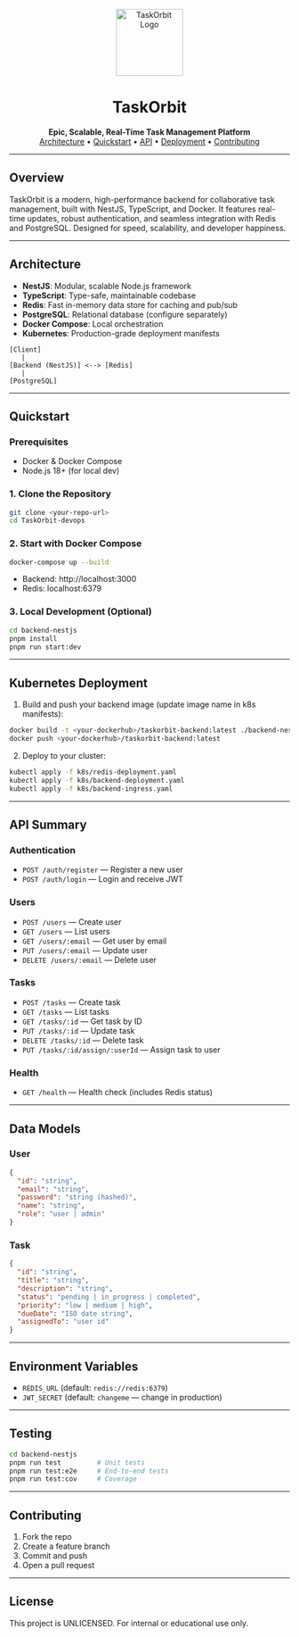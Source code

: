<p align="center">
  <img src="https://user-images.githubusercontent.com/placeholder/TaskOrbit-logo.png" width="120" alt="TaskOrbit Logo"/>
</p>

<h1 align="center">TaskOrbit</h1>

<p align="center">
  <b>Epic, Scalable, Real-Time Task Management Platform</b><br/>
  <a href="#architecture">Architecture</a> • <a href="#quickstart">Quickstart</a> • <a href="#api">API</a> • <a href="#deployment">Deployment</a> • <a href="#contributing">Contributing</a>
</p>

---

## Overview

TaskOrbit is a modern, high-performance backend for collaborative task management, built with NestJS, TypeScript, and Docker. It features real-time updates, robust authentication, and seamless integration with Redis and PostgreSQL. Designed for speed, scalability, and developer happiness.

---

## Architecture

- **NestJS**: Modular, scalable Node.js framework
- **TypeScript**: Type-safe, maintainable codebase
- **Redis**: Fast in-memory data store for caching and pub/sub
- **PostgreSQL**: Relational database (configure separately)
- **Docker Compose**: Local orchestration
- **Kubernetes**: Production-grade deployment manifests

```
[Client]
   |
[Backend (NestJS)] <--> [Redis]
   |
[PostgreSQL]
```

---

## Quickstart

### Prerequisites
- Docker & Docker Compose
- Node.js 18+ (for local dev)

### 1. Clone the Repository
```bash
git clone <your-repo-url>
cd TaskOrbit-devops
```

### 2. Start with Docker Compose
```bash
docker-compose up --build
```
- Backend: http://localhost:3000
- Redis: localhost:6379

### 3. Local Development (Optional)
```bash
cd backend-nestjs
pnpm install
pnpm run start:dev
```

---

## Kubernetes Deployment

1. Build and push your backend image (update image name in k8s manifests):
```bash
docker build -t <your-dockerhub>/taskorbit-backend:latest ./backend-nestjs
docker push <your-dockerhub>/taskorbit-backend:latest
```
2. Deploy to your cluster:
```bash
kubectl apply -f k8s/redis-deployment.yaml
kubectl apply -f k8s/backend-deployment.yaml
kubectl apply -f k8s/backend-ingress.yaml
```

---

## API Summary

### Authentication
- `POST /auth/register` — Register a new user
- `POST /auth/login` — Login and receive JWT

### Users
- `POST /users` — Create user
- `GET /users` — List users
- `GET /users/:email` — Get user by email
- `PUT /users/:email` — Update user
- `DELETE /users/:email` — Delete user

### Tasks
- `POST /tasks` — Create task
- `GET /tasks` — List tasks
- `GET /tasks/:id` — Get task by ID
- `PUT /tasks/:id` — Update task
- `DELETE /tasks/:id` — Delete task
- `PUT /tasks/:id/assign/:userId` — Assign task to user

### Health
- `GET /health` — Health check (includes Redis status)

---

## Data Models

### User
```json
{
  "id": "string",
  "email": "string",
  "password": "string (hashed)",
  "name": "string",
  "role": "user | admin"
}
```

### Task
```json
{
  "id": "string",
  "title": "string",
  "description": "string",
  "status": "pending | in_progress | completed",
  "priority": "low | medium | high",
  "dueDate": "ISO date string",
  "assignedTo": "user id"
}
```

---

## Environment Variables

- `REDIS_URL` (default: `redis://redis:6379`)
- `JWT_SECRET` (default: `changeme` — change in production)

---

## Testing

```bash
cd backend-nestjs
pnpm run test         # Unit tests
pnpm run test:e2e     # End-to-end tests
pnpm run test:cov     # Coverage
```

---

## Contributing

1. Fork the repo
2. Create a feature branch
3. Commit and push
4. Open a pull request

---

## License

This project is UNLICENSED. For internal or educational use only.
